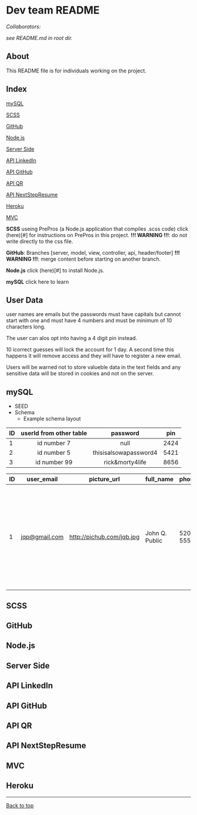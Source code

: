 # Dev team README 
 
*Collaborators:* 
 
*see README.md in root dir.* 
 
## About 
 
This README file is for individuals working on the project. 
## Index 
 
[mySQL](#mySQL) 
 
[SCSS](#SCSS) 
 
[GitHub](#GitHub) 
 
[Node.js](#Node.js) 
 
[Server Side](#Server-Side) 
 
[API LinkedIn](#API-LinkedIn) 
 
[API GitHub](#API-GitHub) 
 
[API QR](#API-QR) 
 
[API NextStepResume](#API-NextStepResume) 
 
[Heroku](#Heroku) 
 
[MVC](#MVC) 
 
**SCSS** useing PrePros (a Node.js application that compiles .scss code)
click (here)[#] for instructions on PrePros in this project.
**!!! WARNING !!!**: do not write directly to the css file.

**GitHub**: Branches [server, model, view, controller, api, header/footer]
**!!! WARNING !!!**: merge content before starting on another branch.

**Node.js** click (here)[#] to install Node.js.

**mySQL** click here to learn 


## User Data

user names are emails but the passwords must have capitals but cannot start with one and must have 4 numbers and must be minimum of 10 characters long.

The user can alos opt into having a 4 digit pin instead. 

10 icorrect guesses will lock the account for 1 day. A second time this happens it will remove access and they will have to register a new email.

Users will be warned not to store valueble data in the text fields and any sensitive data will be stored in cookies and not on the server.


## mySQL
 
* SEED
* Schema
   * Example schema layout

| ID     | userId from other table    | password  | pin |
| ------ |:-------------:| :-----------:| :-----------:|
| 1      | id number  7 | null | 2424 |
| 2      | id number  5     |   thisisalsowapassword4 | 5421 |
| 3      | id number  99     |    rick&morty4life | 8656 |

| ID | user_email | picture_url | full_name | phone_number | user_address | linked_in | github |opening_statement | quote | job1_skills | job1_start | job1_end | job1_title | job1_description | job1_company_name | job2_skills | job2_start | job2_end | job2_title | job2_description | job2_company_name | job3_skills | job3_start | job3_end | job3_title | job3_description | job3_company_name | education | ed_highest_level | school1_name | school1_grad_date | school1_major |school2_name | school2_grad_date | school2_major | skill1_name | skill2_name | skill3_name | skill4_name | skill5_name | reference1_name | reference1_number | reference1_email | reference1_relationship | reference2_name | reference2_number | reference2_email | reference2_relationship | reference3_name | reference3_number | reference3_email | reference3_relationship | project1_name | project1_info | project1_url | project2_name | project2_info | project2_url | project3_name | project3_info | project3_url | qr_url |
|----|------------|-------------|-----------|--------------|--------------|-----------|--------|------------------|-------|----------|-----------|---------|-----------|-------------------|-------------------|-------------|------------|----------|------------|------------------|-------------------|-------------|------------|----------|------------|------------------|-------------------|-----------|------------------|--------------|-------------------|---------------|--------------|-------------------|---------------|-------------|-------------|-------------|-------------|-------------|-----------------|-------------------|------------------|-------------------------|-----------------|-------------------|------------------|-------------------------|-----------------|-------------------|------------------|------------------------|---------------|---------------|--------------|---------------|---------------|--------------|---------------|---------------|--------------|--------|
| 1  | jqp@gmail.com | http://pichub.com/jqb.jpg | John Q. Public | 520-555-5555 | 66 E. Main Street, Tucson, AZ, 85743 | null | null | I love web development | To err is human | HTML, CSS | 10/09/2019 | Presently employed | Front-End Developer | I write HTML and CSS for index pages | ABC Media | Javascipt, JQuery | 1/20/2017 | 1/20/2019 | Back-end Developer | I wrote code on the back end | Dragon Media | HTML, CSS, Javascript, MySQL | 2/20/2015 | 1/1/2013 | Full-Stack Developer | I do front and back-end web development | Unicorn Media | I got a BS in geology and dabbled in graduate work | BS in Geology | Arizona State University | 8/20/1992 | Geology | Northern Arizona University | null | Geology | Counting Rocks | HTML | CSS | JQuery | MySQL | Joe Rock | 520-323-2352 | jr@gmail.com | Former Professor | John Frank | 602-323-2323 | jf@gmail.com | Supervisor at Unicorn Media | Mary Doe | 520-234-9274 | md@gmail.com | Supervisor at Dragon Media | Disneyland front page | Created the home page for Disneyland | http://disneyland.com/front-end.html | Geologic Map Database | A collaborative effort between universities, state geologic surveys, and the public to provide geologic map coverage of the United States | http://geology.com/database | AZ Sports Page | A web page giving sports information in Arizona | http://azsports.com |http://qrurl.com |


## SCSS

## GitHub

## Node.js

## Server Side

## API LinkedIn

## API GitHub

## API QR

## API NextStepResume

## MVC

## Heroku


---


[Back to top](#)